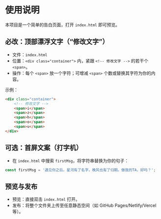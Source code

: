 # 使用说明

本项目是一个简单的告白页面，打开 `index.html` 即可预览。

## 必改：顶部漂浮文字（“修改文字”）
- 文件：`index.html`
- 位置：`<div class="container">` 内，紧跟 `<!-- 修改文字 -->` 的若干个 `<span>`。
- 操作：每个 `<span>` 放一个字符；可增减 `<span>` 个数或替换其字符为你的内容。

示例：
```html
<div class="container">
	<!-- 修改文字 -->
	<span>i</span>
	<span>z</span>
	<span>h</span>
	<span>o</span>
	<span>u</span>
</div>
```

## 可选：首屏文案（打字机）
- 在 `index.html` 中搜索 `firstMsg`，将字符串替换为你的句子：
```js
const firstMsg = '遇见你之后，星河有了名字，晚风也有了归期。做我的TA，好吗？';
```

## 预览与发布
- 预览：直接双击 `index.html` 打开。
- 发布：将整个文件夹上传至任意静态空间（如 GitHub Pages/Netlify/Vercel 等）。
